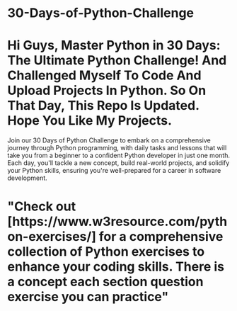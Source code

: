 # 30-Days-of-Python-Challenge
<h1> Hi Guys, Master Python in 30 Days: The Ultimate Python Challenge! And Challenged Myself To Code And Upload Projects In Python. So On That Day, This Repo Is Updated. Hope You Like My Projects. </h1>

<p> Join our 30 Days of Python Challenge to embark on a comprehensive journey through Python programming, with daily tasks and lessons that will take you from a beginner to a confident Python developer in just one month. Each day, you'll tackle a new concept, build real-world projects, and solidify your Python skills, ensuring you're well-prepared for a career in software development.</p>

<h1>"Check out [https://www.w3resource.com/python-exercises/] for a comprehensive collection of Python exercises to enhance your coding skills. There is a concept each section question exercise you can practice" </h1>
